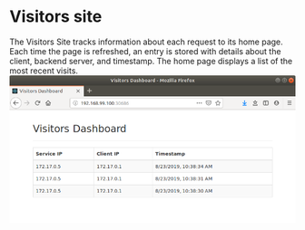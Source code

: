 # Visitors site
The Visitors Site tracks information about each request to its home page. 
Each time the page is refreshed, an entry is stored with details about the client, 
backend server, and timestamp. The home page displays a list of the most recent visits.
![Visitors site](images/VisitorsSite.png)

